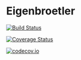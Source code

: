 # Eigenbroetler

[![Build Status](https://travis-ci.org/magister-ludi/Eigenbroetler.jl.svg?branch=master)](https://travis-ci.org/magister-ludi/Eigenbroetler.jl)

[![Coverage Status](https://coveralls.io/repos/magister-ludi/Eigenbroetler.jl/badge.svg?branch=master&service=github)](https://coveralls.io/github/magister-ludi/Eigenbroetler.jl?branch=master)

[![codecov.io](http://codecov.io/github/magister-ludi/Eigenbroetler.jl/coverage.svg?branch=master)](http://codecov.io/github/magister-ludi/Eigenbroetler.jl?branch=master)
